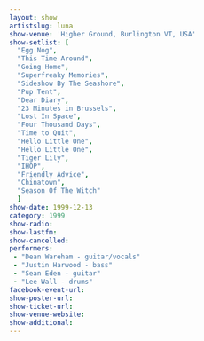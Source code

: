 ```yaml
---
layout: show
artistslug: luna
show-venue: 'Higher Ground, Burlington VT, USA'
show-setlist: [
  "Egg Nog",
  "This Time Around",
  "Going Home",
  "Superfreaky Memories",
  "Sideshow By The Seashore",
  "Pup Tent",
  "Dear Diary",
  "23 Minutes in Brussels",
  "Lost In Space",
  "Four Thousand Days",
  "Time to Quit",
  "Hello Little One",
  "Hello Little One",
  "Tiger Lily",
  "IHOP",
  "Friendly Advice",
  "Chinatown",
  "Season Of The Witch"
  ]
show-date: 1999-12-13
category: 1999
show-radio: 
show-lastfm: 
show-cancelled: 
performers: 
 - "Dean Wareham - guitar/vocals"
 - "Justin Harwood - bass"
 - "Sean Eden - guitar"
 - "Lee Wall - drums"
facebook-event-url: 
show-poster-url: 
show-ticket-url: 
show-venue-website: 
show-additional: 
---
```


